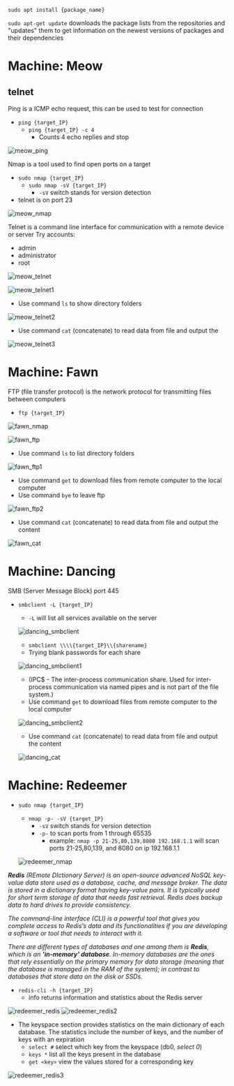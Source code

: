 ```sudo apt install {package_name}```

```sudo apt-get update``` downloads the package lists from the repositories and "updates" them to get information on the newest versions of packages and their dependencies

# Machine: Meow

## telnet

Ping is a ICMP echo request, this can be used to test for connection
- ```ping {target_IP}```
  - ```ping {target_IP} -c 4```
    - Counts 4 echo replies and stop

![meow_ping](https://github.com/juliezard/HackTheBox/blob/main/Boxes/Tier%200/images/meow_ping.png?raw=true)

Nmap is a tool used to find open ports on a target
- ```sudo nmap {target_IP}```
  - ```sudo nmap -sV {target_IP}```
    - ```-sV``` switch stands for version detection 
- telnet is on port 23

![meow_nmap](https://github.com/juliezard/HackTheBox/blob/main/Boxes/Tier%200/images/meow_nmap.png?raw=true)

Telnet is a command line interface for communication with a remote device or server
Try accounts:
- admin
- administrator
- root

![meow_telnet](https://github.com/juliezard/HackTheBox/blob/main/Boxes/Tier%200/images/meow_telnet.png?raw=true)

![meow_telnet1](https://github.com/juliezard/HackTheBox/blob/main/Boxes/Tier%200/images/meow_telnet1.png?raw=true)

- Use command ```ls``` to show directory folders

![meow_telnet2](https://github.com/juliezard/HackTheBox/blob/main/Boxes/Tier%200/images/meow_telnet2.png?raw=true)

- Use command ```cat``` (concatenate) to read data from file and output the 

![meow_telnet3](https://github.com/juliezard/HackTheBox/blob/main/Boxes/Tier%200/images/meow_telnet3.png?raw=true)


# Machine: Fawn
FTP (file transfer protocol) is the network protocol for transmitting files between computers
- ```ftp {target_IP}```

![fawn_nmap](https://github.com/juliezard/HackTheBox/blob/main/Boxes/Tier%200/images/fawn_nmap.png?raw=true)

![fawn_ftp](https://github.com/juliezard/HackTheBox/blob/main/Boxes/Tier%200/images/fawn_ftp.png?raw=true)

  - Use command ```ls``` to list directory folders

  ![fawn_ftp1](https://github.com/juliezard/HackTheBox/blob/main/Boxes/Tier%200/images/fawn_ftp1.png?raw=true)

  - Use command ```get``` to download files from remote computer to the local computer
  - Use command ```bye``` to leave ftp

  ![fawn_ftp2](https://github.com/juliezard/HackTheBox/blob/main/Boxes/Tier%200/images/fawn_ftp2.png?raw=true)
  
  - Use command ```cat``` (concatenate) to read data from file and output the content

  ![fawn_cat](https://github.com/juliezard/HackTheBox/blob/main/Boxes/Tier%200/images/fawn_cat.png?raw=true)


# Machine: Dancing
SMB (Server Message Block) port 445
- ```smbclient -L {target_IP}```
  - ```-L``` will list all services available on the server

  ![dancing_smbclient](https://github.com/juliezard/HackTheBox/blob/main/Boxes/Tier%200/images/dancing_smbclient.png?raw=true)
  
  - ```smbclient \\\\{target_IP}\\{sharename}```
  - Trying blank passwords for each share
  
  ![dancing_smbclient1](https://github.com/juliezard/HackTheBox/blob/main/Boxes/Tier%200/images/dancing_smbclient1.png?raw=true)
  
  - (IPC$ - The inter-process communication share. Used for inter-process communication via named
pipes and is not part of the file system.)
  - Use command ```get``` to download files from remote computer to the local computer

  ![dancing_smbclient2](https://github.com/juliezard/HackTheBox/blob/main/Boxes/Tier%200/images/dancing_smbclient2.png?raw=true)
  
  - Use command ```cat``` (concatenate) to read data from file and output the content

  ![dancing_cat](https://github.com/juliezard/HackTheBox/blob/main/Boxes/Tier%200/images/dancing_cat.png?raw=true)


# Machine: Redeemer
- ```sudo nmap {target_IP}```
  - ```nmap -p- -sV {target_IP}```
    - ```-sV``` switch stands for version detection 
    - ```-p-``` to scan ports from 1 through 65535
      - example: ```nmap -p 21-25,80,139,8080 192.168.1.1``` will scan ports 21-25,80,139, and 8080 on ip 192.168.1.1
    
  ![redeemer_nmap](https://github.com/juliezard/HackTheBox/blob/main/Boxes/Tier%200/images/redeemer_nmap.png?raw=true)

***Redis** (REmote DIctionary Server) is an open-source advanced NoSQL key-value data store used as a
database, cache, and message broker. The data is stored in a dictionary format having key-value pairs. It is
typically used for short term storage of data that needs fast retrieval. Redis does backup data to hard drives
to provide consistency.*

*The command-line interface (CLI) is a powerful tool that gives you complete access to Redis’s data and its
functionalities if you are developing a software or tool that needs to interact with it.*

*There are different types of databases and one among them is **Redis**, which is an **'in-memory' database**. In-memory databases are the ones that rely essentially on the primary memory for data storage (meaning that the database is managed in the RAM of the system); in contrast to databases that store data on the disk or
SSDs.*

- ```redis-cli -h {target_IP}```
  -  info returns information and statistics about the Redis server

![redeemer_redis](https://github.com/juliezard/HackTheBox/blob/main/Boxes/Tier%200/images/redeemer_redis.png?raw=true)
  ![redeemer_redis2](https://github.com/juliezard/HackTheBox/blob/main/Boxes/Tier%200/images/redeemer_redis2.png?raw=true)
  - The keyspace section provides statistics on the main dictionary of each database. The statistics include the
number of keys, and the number of keys with an expiration
    - ```select #``` select which key from the keyspace (db0, *select 0*)
    - ```keys *``` list all the keys present in the database
    - ```get <key>``` view the values stored for a corresponding key
    
  ![redeemer_redis3](https://github.com/juliezard/HackTheBox/blob/main/Boxes/Tier%200/images/redeemer_redis3.png?raw=true)
